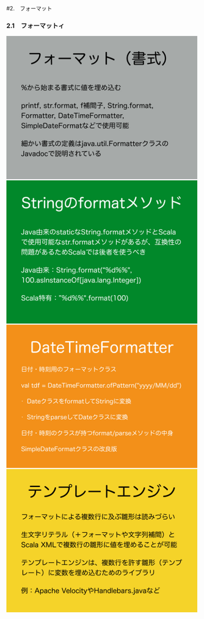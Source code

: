 #2.　フォーマット
<h3>2.1　フォーマットィ</h3>
<img src="../image/string_course.014.jpeg" width="500px"><br>
<img src="../image/string_course.015.jpeg" width="500px"><br>
<img src="../image/string_course.016.jpeg" width="500px"><br>
<img src="../image/string_course.017.jpeg" width="500px"><br>
